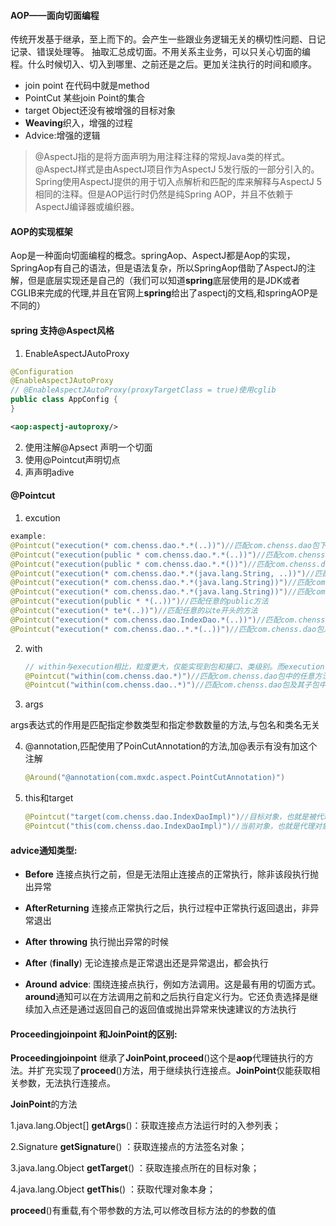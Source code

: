 #### AOP——面向切面编程

传统开发基于继承，至上而下的。会产生一些跟业务逻辑无关的横切性问题、日记记录、错误处理等。 抽取汇总成切面。不用关系主业务，可以只关心切面的编程。什么时候切入、切入到哪里、之前还是之后。更加关注执行的时间和顺序。

* join point 在代码中就是method
* PointCut 某些join Point的集合
* target Object还没有被增强的目标对象
* **Weaving**织入，增强的过程
* Advice:增强的逻辑

>@AspectJ指的是将方面声明为用注释注释的常规Java类的样式。@AspectJ样式是由AspectJ项目作为AspectJ 5发行版的一部分引入的。Spring使用AspectJ提供的用于切入点解析和匹配的库来解释与AspectJ 5相同的注释。但是AOP运行时仍然是纯Spring AOP，并且不依赖于AspectJ编译器或编织器。

#### AOP的实现框架

Aop是一种面向切面编程的概念。springAop、AspectJ都是Aop的实现，SpringAop有自己的语法，但是语法复杂，所以SpringAop借助了AspectJ的注解，但是底层实现还是自己的（我们可以知道**spring**底层使用的是JDK或者CGLIB来完成的代理,并且在官网上**spring**给出了aspectj的文档,和springAOP是不同的）

#### spring 支持@Aspect风格

1. EnableAspectJAutoProxy

```java
@Configuration
@EnableAspectJAutoProxy
// @EnableAspectJAutoProxy(proxyTargetClass = true)使用cglib
public class AppConfig {
}
```

```xml
<aop:aspectj-autoproxy/>
```

2. 使用注解@Apsect 声明一个切面
3. 使用@Pointcut声明切点
4. 声声明adive

#### @Pointcut

1. excution

```java
example:
@Pointcut("execution(* com.chenss.dao.*.*(..))")//匹配com.chenss.dao包下的任意接口和类的任意方法
@Pointcut("execution(public * com.chenss.dao.*.*(..))")//匹配com.chenss.dao包下的任意接口和类的public方法
@Pointcut("execution(public * com.chenss.dao.*.*())")//匹配com.chenss.dao包下的任意接口和类的public 无方法参数的方法
@Pointcut("execution(* com.chenss.dao.*.*(java.lang.String, ..))")//匹配com.chenss.dao包下的任意接口和类的第一个参数为String类型的方法
@Pointcut("execution(* com.chenss.dao.*.*(java.lang.String))")//匹配com.chenss.dao包下的任意接口和类的只有一个参数，且参数为String类型的方法
@Pointcut("execution(* com.chenss.dao.*.*(java.lang.String))")//匹配com.chenss.dao包下的任意接口和类的只有一个参数，且参数为String类型的方法
@Pointcut("execution(public * *(..))")//匹配任意的public方法
@Pointcut("execution(* te*(..))")//匹配任意的以te开头的方法
@Pointcut("execution(* com.chenss.dao.IndexDao.*(..))")//匹配com.chenss.dao.IndexDao接口中任意的方法
@Pointcut("execution(* com.chenss.dao..*.*(..))")//匹配com.chenss.dao包及其子包中任意的方法

```

2. with

   ```java
   // within与execution相比，粒度更大，仅能实现到包和接口、类级别。而execution可以精确到方法的返回值，参数个数、修饰符、参数类型等
   @Pointcut("within(com.chenss.dao.*)")//匹配com.chenss.dao包中的任意方法
   @Pointcut("within(com.chenss.dao..*)")//匹配com.chenss.dao包及其子包中的任意方法
   ```

3.  args

   args表达式的作用是匹配指定参数类型和指定参数数量的方法,与包名和类名无关

4. @annotation,匹配使用了PoinCutAnnotation的方法,加@表示有没有加这个注解

   ```java
   @Around("@annotation(com.mxdc.aspect.PointCutAnnotation)")
   ```

5. this和target

   ```java
   @Pointcut("target(com.chenss.dao.IndexDaoImpl)")//目标对象，也就是被代理的对象。限制目标对象为com.chenss.dao.IndexDaoImpl类
   @Pointcut("this(com.chenss.dao.IndexDaoImpl)")//当前对象，也就是代理对象，代理对象时通过代理目标对象的方式获取新的对象，与原值并非一个
   ```

   

#### **advice**通知类型:

* **Before** 连接点执行之前，但是无法阻止连接点的正常执行，除非该段执行抛出异常

*  **AfterReturning**  连接点正常执行之后，执行过程中正常执行返回退出，非异常退出

* **After** **throwing**  执行抛出异常的时候

* **After** (**finally**)  无论连接点是正常退出还是异常退出，都会执行

* **Around** **advice**: 围绕连接点执行，例如方法调用。这是最有用的切面方式。**around**通知可以在方法调用之前和之后执行自定义行为。它还负责选择是继续加入点还是通过返回自己的返回值或抛出异常来快速建议的方法执行



#### **Proceedingjoinpoint** 和**JoinPoint**的区别:

**Proceedingjoinpoint** 继承了**JoinPoint**,**proceed**()这个是**aop**代理链执行的方法。并扩充实现了**proceed**()方法，用于继续执行连接点。**JoinPoint**仅能获取相关参数，无法执行连接点。

**JoinPoint**的方法

1.java.lang.Object[] **getArgs**()：获取连接点方法运行时的入参列表； 

2.Signature **getSignature**() ：获取连接点的方法签名对象； 

3.java.lang.Object **getTarget**() ：获取连接点所在的目标对象； 

4.java.lang.Object **getThis**() ：获取代理对象本身；

**proceed**()有重载,有个带参数的方法,可以修改目标方法的的参数的值

